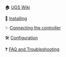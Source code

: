 :house: [UGS Wiki](Home)

:floppy_disk: [Installing](Installing)

:sparkles: [Connecting the controller](Connecting-the-Controller)

:hammer_and_wrench: [Configuration](Configuration)

:question: [FAQ and Troubleshooting](Troubleshooting-Overview)